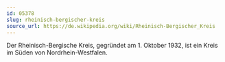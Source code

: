 ```yaml
---
id: 05378
slug: rheinisch-bergischer-kreis
source_url: https://de.wikipedia.org/wiki/Rheinisch-Bergischer_Kreis
---
```


Der Rheinisch-Bergische Kreis, gegründet am 1. Oktober 1932, ist ein Kreis im Süden von Nordrhein-Westfalen.
